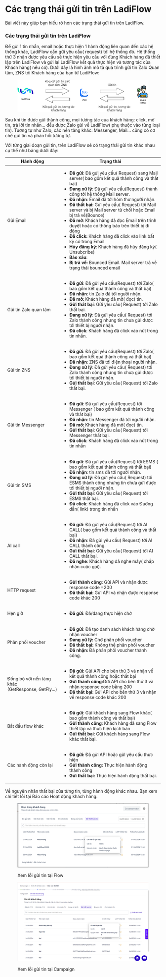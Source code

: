 # Các trạng thái gửi tin trên LadiFlow

Bài viết này giúp bạn hiểu rõ hơn các trạng thái gửi tin trên LadiFlow.

### Các trạng thái gửi tin trên LadiFlow

Để gửi 1 tin nhắn, email hoặc thực hiện 1 hành động liên quan đến các hệ thống khác, LadiFlow cần gửi yêu cầu( request) tới hệ thống đó. Hệ thống thứ 3 nhận được yêu cầu sẽ thực hiện yêu cầu với đúng Khách hàng đã thiết lập trên LadiFlow và gửi lại LadiFlow kết quả thực hiện và tương tác của Khách hàng( nếu có). Dưới đây là hình ảnh mô tả quá trình gửi tin Zalo Quan tâm, ZNS  tới Khách hàng của bạn từ LadiFlow:

<figure><img src="../.gitbook/assets/trạng thái gửi tin.drawio (1).png" alt=""><figcaption></figcaption></figure>

Sau khi tin được gửi thành công, mọi tương tác của khách hàng: click, mở tin, trả lời tin nhắn... đều được Zalo gửi về LadiFlow( phụ thuộc vào từng loại tin). Tương tự như Zalo, các nền tảng khác: Messenger, Mail... cũng có cơ chế gửi tin và phản hồi tương tự.

Với từng giai đoạn gửi tin, trên LadiFlow sẽ có trạng thái gửi tin khác nhau cụ thể như bảng dưới đây:

<table><thead><tr><th width="163">Hành động</th><th>Trạng thái</th></tr></thead><tbody><tr><td>Gửi Email</td><td><ul><li><strong>Đã gửi</strong>: Đã gửi yêu cầu( Request) sang Mail server( bao gồm kết quả thành công và thất bại)</li><li><strong>Đang xử lý</strong>: Đã gửi yêu cầu(Request)  thành công tới hệ thống Mail server.</li><li><strong>Đã nhận</strong>: Email đã tới hòm thư người nhận.</li><li><strong>Đã thất bại</strong>: Gửi yêu cầu( Request) tới Mail server và bị Mail server từ chối hoặc Email bị trả về(Bounce)</li><li><strong>Đã mở</strong>: Khách hàng đã đọc Email trên trình duyệt hoặc có thông báo trên thiết bị đi động</li><li><strong>Đã click:</strong> Khách hàng đã click vào link bất kỳ có trong Email</li><li><strong>Hủy đăng ký</strong>: Khách hàng đã hủy đăng ký( Unsubcribe)</li><li><strong>Báo xấu</strong>: </li><li><strong>Bị trả về:</strong> Bounced Email. Mail server trả về trạng thái bounced email</li></ul></td></tr><tr><td>Gửi tin Zalo quan tâm</td><td><ul><li><strong>Đã gửi</strong>: Đã gửi yêu cầu(Request) tới Zalo( bao gồm kết quả thành công và thất bại)</li><li><strong>Đã nhận</strong>: tin Zalo đã tới người nhận.</li><li><strong>Đã mở:</strong> Khách hàng đã mở( đọc) tin.</li><li><strong>Gửi thất bại</strong>: Gửi yêu cầu( Request) tới Zalo thất bại.</li><li><strong>Đang xử lý</strong>: Đã gửi yêu cầu( Request) tới Zalo thành công nhưng tin chưa gửi được tới thiết bị người nhận.</li><li><strong>Đã click</strong>: Khách hàng đã click vào nút trong tin nhắn.</li></ul></td></tr><tr><td>Gửi tin ZNS</td><td><ul><li><strong>Đã gửi</strong>: Đã gửi yêu cầu(Request) tới Zalo( bao gồm kết quả thành công và thất bại)</li><li><strong>Đã nhận</strong>: ZNS đã tới điện thoại người nhận.</li><li><strong>Đang xử lý</strong>: Đã gửi yêu cầu( Request) tới Zalo thành công nhưng tin chưa gửi được tới thiết bị người nhận.</li><li><strong>Gửi thất bại</strong>: Gửi yêu cầu( Request) tới Zalo thất bại.</li></ul></td></tr><tr><td>Gửi tin Messenger</td><td><p></p><ul><li><strong>Đã gửi</strong>: Đã gửi yêu cầu(Request) tới Messenger ( bao gồm kết quả thành công và thất bại)</li><li><strong>Đã nhận</strong>: tin Messenger đã tới người nhận.</li><li><strong>Đã mở:</strong> Khách hàng đã mở( đọc) tin.</li><li><strong>Gửi thất bại</strong>: Gửi yêu cầu( Request) tới Messenger thất bại.</li><li><strong>Đã click</strong>: Khách hàng đã click vào nút trong tin nhắn</li></ul></td></tr><tr><td>Gửi tin SMS</td><td><ul><li><strong>Đã gửi</strong>: Đã gửi yêu cầu(Request) tới ESMS ( bao gồm kết quả thành công và thất bại)</li><li><strong>Đã nhận</strong>: tin sms đã tới người nhận.</li><li><strong>Đang xử lý</strong>: Đã gửi yêu cầu( Request) tới ESMS thành công nhưng tin chưa gửi được tới thiết bị người nhận.</li><li><strong>Gửi thất bại</strong>: Gửi yêu cầu( Request) tới ESMS thất bại.</li><li><strong>Đã click</strong>: Khách hàng đã click vào Đường dẫn( link) trong tin nhắn</li></ul></td></tr><tr><td>AI call</td><td><ul><li><strong>Đã gửi</strong>: Đã gửi yêu cầu(Request) tới AI CALL( bao gồm kết quả thành công và thất bại) </li><li><strong>Đã nhận</strong>: Đã gửi yêu cầu( Request) tới AI CALL thành công. </li><li><strong>Gửi thất bại</strong>: Gửi yêu cầu( Request) tới AI CALL thất bại.</li><li><strong>Đã nghe</strong>: Khách hàng đã nghe máy( chấp nhận cuộc gọi).</li></ul></td></tr><tr><td>HTTP request</td><td><ul><li><strong>Gửi thành công</strong>: Gửi API và nhận được response code =200</li><li><strong>Đã thất bại</strong>: Gửi API và nhận được response code khác 200</li></ul></td></tr><tr><td>Hẹn giờ</td><td><ul><li><strong>Đã gửi</strong>: Đã/đang thực hiện chờ</li></ul></td></tr><tr><td>Phân phối voucher</td><td><ul><li><strong>Đã gửi</strong>: Đã tạo danh sách khách hàng chờ nhận voucher</li><li><strong>Đang xử lý:</strong> Chờ phân phối voucher</li><li><strong>Đã thất bại:</strong> Không thể phân phối voucher</li><li><strong>Đã nhận:</strong> Đã phân phối voucher thành công.</li></ul></td></tr><tr><td>Đồng bộ với nền tảng khác<br>(GetResponse, GetFly...)<br></td><td><ul><li><strong>Đã gửi:</strong> Gửi API cho bên thứ 3 và nhận về kết quả thành công hoặc thất bại</li><li><strong>Gửi thành công:</strong>Gửi API cho bên thứ 3 và nhận response code bằng 200</li><li><strong>Đã thất bại</strong>: Gửi API cho bên thứ 3 và nhận về response code khác 200</li></ul></td></tr><tr><td>Bắt đầu flow khác</td><td><ul><li><strong>Đã gửi</strong>: Gửi khách hàng sang Flow khác( bao gồm thành công và thất bại)</li><li><strong>Gửi thành công</strong>: Khách hàng đã sang Flow thiết lập và thực hiện kịch bản</li><li><strong>Gửi thất bại</strong>: Gửi khách hàng sang Flow khác thất bại.</li></ul></td></tr><tr><td>Các hành động còn lại</td><td><ul><li><strong>Đã gửi:</strong> Đã gửi API hoặc gửi yêu cầu thực hiện</li><li><strong>Gửi thành công:</strong> Thực hiện hành động thành công</li><li><strong>Gửi thất bại:</strong> Thực hiện hành động thất bại.</li></ul></td></tr></tbody></table>

Về nguyên nhân thất bại của từng tin, từng hành động khác nhau. Bạn xem chi tiết lỗi tại Báo cáo Hoạt động khách hàng.

<figure><img src="../.gitbook/assets/image (142).png" alt="" width="563"><figcaption><p>Xem lỗi gửi tin tại Flow</p></figcaption></figure>

<figure><img src="../.gitbook/assets/image (143).png" alt=""><figcaption><p>Xem lỗi gửi tin tại Campaign</p></figcaption></figure>

